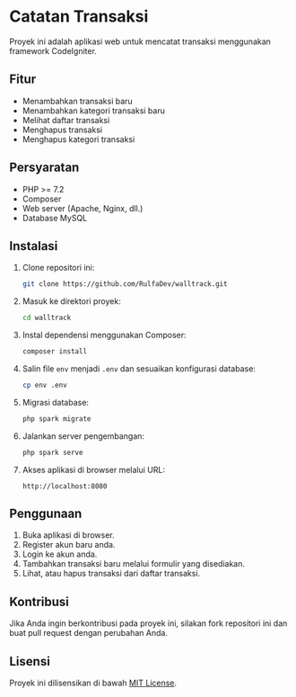 # Catatan Transaksi

Proyek ini adalah aplikasi web untuk mencatat transaksi menggunakan framework CodeIgniter.

## Fitur

- Menambahkan transaksi baru
- Menambahkan kategori transaksi baru
- Melihat daftar transaksi
- Menghapus transaksi
- Menghapus kategori transaksi

## Persyaratan

- PHP >= 7.2
- Composer
- Web server (Apache, Nginx, dll.)
- Database MySQL

## Instalasi

1. Clone repositori ini:
    ```bash
    git clone https://github.com/RulfaDev/walltrack.git
    ```

2. Masuk ke direktori proyek:
    ```bash
    cd walltrack
    ```

3. Instal dependensi menggunakan Composer:
    ```bash
    composer install
    ```

4. Salin file `env` menjadi `.env` dan sesuaikan konfigurasi database:
    ```bash
    cp env .env
    ```

5. Migrasi database:
    ```bash
    php spark migrate
    ```

6. Jalankan server pengembangan:
    ```bash
    php spark serve
    ```

7. Akses aplikasi di browser melalui URL:
    ```
    http://localhost:8080
    ```

## Penggunaan

1. Buka aplikasi di browser.
2. Register akun baru anda.
3. Login ke akun anda.
4. Tambahkan transaksi baru melalui formulir yang disediakan.
5. Lihat, atau hapus transaksi dari daftar transaksi.

## Kontribusi

Jika Anda ingin berkontribusi pada proyek ini, silakan fork repositori ini dan buat pull request dengan perubahan Anda.

## Lisensi

Proyek ini dilisensikan di bawah [MIT License](LICENSE).

